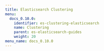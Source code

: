 ```yaml
---
title: Elasticsearch Clustering
menu:
  docs_0.10.0:
    identifier: es-clustering-elasticsearch
    name: Clustering
    parent: es-elasticsearch-guides
    weight: 20
menu_name: docs_0.10.0
---
```


